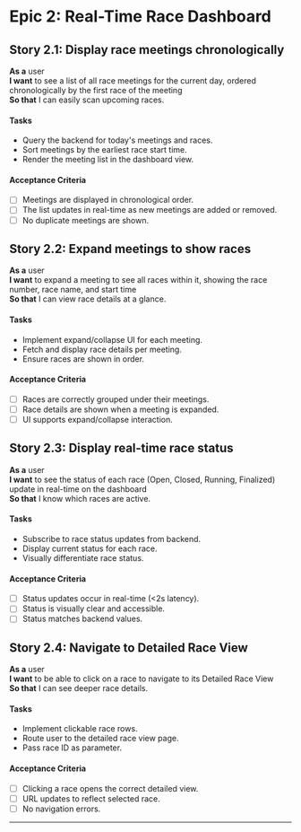 # Epic 2: Real-Time Race Dashboard

## Story 2.1: Display race meetings chronologically

**As a** user  
**I want** to see a list of all race meetings for the current day, ordered chronologically by the first race of the meeting  
**So that** I can easily scan upcoming races.

#### Tasks

- Query the backend for today's meetings and races.
- Sort meetings by the earliest race start time.
- Render the meeting list in the dashboard view.

#### Acceptance Criteria

- [ ] Meetings are displayed in chronological order.
- [ ] The list updates in real-time as new meetings are added or removed.
- [ ] No duplicate meetings are shown.

## Story 2.2: Expand meetings to show races

**As a** user  
**I want** to expand a meeting to see all races within it, showing the race number, race name, and start time  
**So that** I can view race details at a glance.

#### Tasks

- Implement expand/collapse UI for each meeting.
- Fetch and display race details per meeting.
- Ensure races are shown in order.

#### Acceptance Criteria

- [ ] Races are correctly grouped under their meetings.
- [ ] Race details are shown when a meeting is expanded.
- [ ] UI supports expand/collapse interaction.

## Story 2.3: Display real-time race status

**As a** user  
**I want** to see the status of each race (Open, Closed, Running, Finalized) update in real-time on the dashboard  
**So that** I know which races are active.

#### Tasks

- Subscribe to race status updates from backend.
- Display current status for each race.
- Visually differentiate race status.

#### Acceptance Criteria

- [ ] Status updates occur in real-time (<2s latency).
- [ ] Status is visually clear and accessible.
- [ ] Status matches backend values.

## Story 2.4: Navigate to Detailed Race View

**As a** user  
**I want** to be able to click on a race to navigate to its Detailed Race View  
**So that** I can see deeper race details.

#### Tasks

- Implement clickable race rows.
- Route user to the detailed race view page.
- Pass race ID as parameter.

#### Acceptance Criteria

- [ ] Clicking a race opens the correct detailed view.
- [ ] URL updates to reflect selected race.
- [ ] No navigation errors.

---
